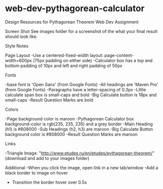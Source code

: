 # web-dev-pythagorean-calculator

Design Resources for Pythagorean Theorem Web Dev Assignment

Screen Shot
See images folder for a screenshot of the what your final result should look like.

Style Notes

Page Layout
-Use a centered-fixed-width layout: page-content-width=600px (75px padding on either side)
-Calculator box has a top and bottom padding of 10px and left and right padding of 50px

Fonts

-base font is 'Open Sans' (from Google Fonts)
-All headings are 'Maven Pro' (from Google Fonts)
-Paragraphs have a letter-spacing of 0.3px
-Little calculate span box is small-caps and bold
-Big Calculate button is 18px and small-caps
-Result Question Marks are bold

Colors

-Page background color is maroon
-Pythagorean Calculator box background-color is rgb(235, 235, 235) and a grey border
-Main Heading (h1) is #808000
-Sub Headings (h2, h3) are maroon
-Big Calculate Button background color is #808000
-Result Question Marks are maroon

Links

-Triangle Image: "http://www.etudes.ru/en/etudes/pythagorean-theorem/" (download and add to your images folder)

Additional
-When you click the image, open link in a new tab/window
-Add a black border to image on hover

- Transition the border hover over 0.5s
